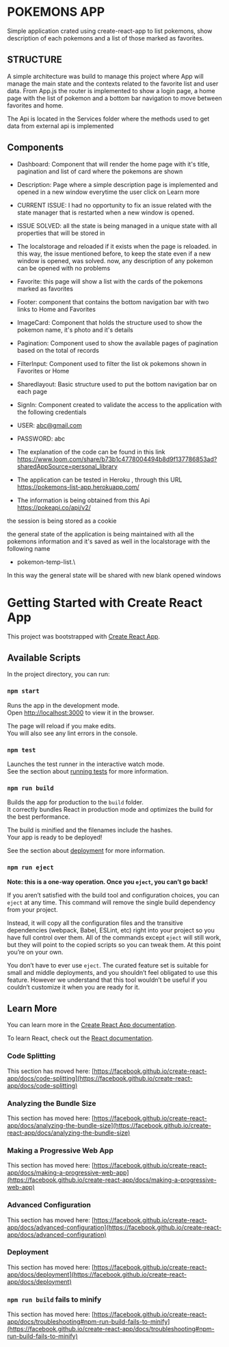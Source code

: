 # POKEMONS APP

Simple application crated using create-react-app to list pokemons, show description of each pokemons and a list of those marked as favorites.

## STRUCTURE

A simple architecture was build to manage this project where App will manage the main state and the contexts related to the favorite list and user data.
From App.js the router is implemented to show a login page, a home page with the list of pokemon and a bottom bar navigation to move between favorites and home.


The Api is located in the Services folder where the methods used to get data from external api is implemented

## Components

* Dashboard: Component that will render the home page with it's title, pagination and list of card where the pokemons are shown
* Description: Page where a simple description page is implemented and opened in a new window everytime the user click on Learn more
* CURRENT ISSUE: I had no opportunity to fix an issue related with the state manager that is restarted when a new window is opened.
* ISSUE SOLVED: all the state is being managed in a unique state with all properties that will be stored in 
* The localstorage and reloaded if it exists when the page is reloaded. in this way, the issue mentioned before, to keep the state even if a new window is opened, was solved. now, any description of any pokemon can be opened with no problems
* Favorite: this page will show a list with the cards of the pokemons marked as favorites
* Footer: component that contains the bottom navigation bar with two links to Home and Favorites
* ImageCard: Component that holds the structure used to show the pokemon name, it's photo and it's details
* Pagination: Component used to show the available pages of pagination based on the total of records
* FilterInput: Component used to filter the list ok pokemons shown in Favorites or Home
* Sharedlayout: Basic structure used to put the bottom navigation bar on each page
* SignIn: Component created to validate the access to the application with the following credentials
* USER: abc@gmail.com
* PASSWORD: abc



* The explanation of the code can be found in this link
https://www.loom.com/share/b73b1c4778004494b8d9f137786853ad?sharedAppSource=personal_library


* The application can be tested in Heroku , through this URL
https://pokemons-list-app.herokuapp.com/

* The information is being obtained from this Api
https://pokeapi.co/api/v2/

the session is being stored as a cookie

the general state of the application is being maintained with all the pokemons information and it's saved as well in the localstorage with the following name
* pokemon-temp-list.\

In this way the general state will be shared with new blank opened windows


# Getting Started with Create React App

This project was bootstrapped with [Create React App](https://github.com/facebook/create-react-app).

## Available Scripts

In the project directory, you can run:

### `npm start`

Runs the app in the development mode.\
Open [http://localhost:3000](http://localhost:3000) to view it in the browser.

The page will reload if you make edits.\
You will also see any lint errors in the console.

### `npm test`

Launches the test runner in the interactive watch mode.\
See the section about [running tests](https://facebook.github.io/create-react-app/docs/running-tests) for more information.

### `npm run build`

Builds the app for production to the `build` folder.\
It correctly bundles React in production mode and optimizes the build for the best performance.

The build is minified and the filenames include the hashes.\
Your app is ready to be deployed!

See the section about [deployment](https://facebook.github.io/create-react-app/docs/deployment) for more information.

### `npm run eject`

**Note: this is a one-way operation. Once you `eject`, you can’t go back!**

If you aren’t satisfied with the build tool and configuration choices, you can `eject` at any time. This command will remove the single build dependency from your project.

Instead, it will copy all the configuration files and the transitive dependencies (webpack, Babel, ESLint, etc) right into your project so you have full control over them. All of the commands except `eject` will still work, but they will point to the copied scripts so you can tweak them. At this point you’re on your own.

You don’t have to ever use `eject`. The curated feature set is suitable for small and middle deployments, and you shouldn’t feel obligated to use this feature. However we understand that this tool wouldn’t be useful if you couldn’t customize it when you are ready for it.

## Learn More

You can learn more in the [Create React App documentation](https://facebook.github.io/create-react-app/docs/getting-started).

To learn React, check out the [React documentation](https://reactjs.org/).

### Code Splitting

This section has moved here: [https://facebook.github.io/create-react-app/docs/code-splitting](https://facebook.github.io/create-react-app/docs/code-splitting)

### Analyzing the Bundle Size

This section has moved here: [https://facebook.github.io/create-react-app/docs/analyzing-the-bundle-size](https://facebook.github.io/create-react-app/docs/analyzing-the-bundle-size)

### Making a Progressive Web App

This section has moved here: [https://facebook.github.io/create-react-app/docs/making-a-progressive-web-app](https://facebook.github.io/create-react-app/docs/making-a-progressive-web-app)

### Advanced Configuration

This section has moved here: [https://facebook.github.io/create-react-app/docs/advanced-configuration](https://facebook.github.io/create-react-app/docs/advanced-configuration)

### Deployment

This section has moved here: [https://facebook.github.io/create-react-app/docs/deployment](https://facebook.github.io/create-react-app/docs/deployment)

### `npm run build` fails to minify

This section has moved here: [https://facebook.github.io/create-react-app/docs/troubleshooting#npm-run-build-fails-to-minify](https://facebook.github.io/create-react-app/docs/troubleshooting#npm-run-build-fails-to-minify)
